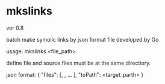 mkslinks
========

ver 0.8

batch make symolic links by json format file
developed by Go

usage: mkslinks <file_path>

define file and source files must be  at the same directiory.

json format:
{
    "files": [<file1>, <file2>, ... ],
    "toPath": <target_parth>
}
